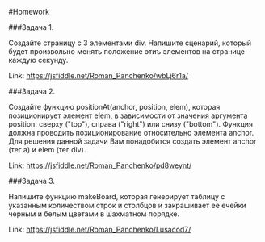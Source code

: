 #Homework 

###Задача 1. 

Создайте страницу с 3 элементами div. Напишите сценарий, который будет произвольно менять положение этиъ элементов на странице каждую секунду. 

Link: https://jsfiddle.net/Roman_Panchenko/wbLj6r1a/

###Задача 2.  

Создайте функцию positionAt(anchor, position, elem), которая позиционирует элемент elem, в зависимости от значения аргумента position: 
сверху ("top"), справа ("right") или снизу ("bottom"). Функция должна проводить позиционирование относительно элемента anchor. 
Для решения данной задачи Вам понадобится создать элемент anchor (тег а) и elem (тег div).

Link: https://jsfiddle.net/Roman_Panchenko/pd8weynt/

###Задача 3.  

Напишите функцию makeBoard, которая генерирует таблицу с указанным количеством строк и столбцов и закрашивает ее ечейки черным и белым цветами в шахматном порядке. 

Link: https://jsfiddle.net/Roman_Panchenko/Lusacod7/


